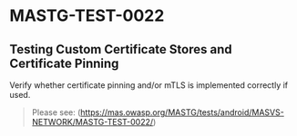 #  MASTG-TEST-0022

## Testing Custom Certificate Stores and Certificate Pinning

Verify whether certificate pinning and/or mTLS is implemented correctly if used.

> Please see: (https://mas.owasp.org/MASTG/tests/android/MASVS-NETWORK/MASTG-TEST-0022/)
